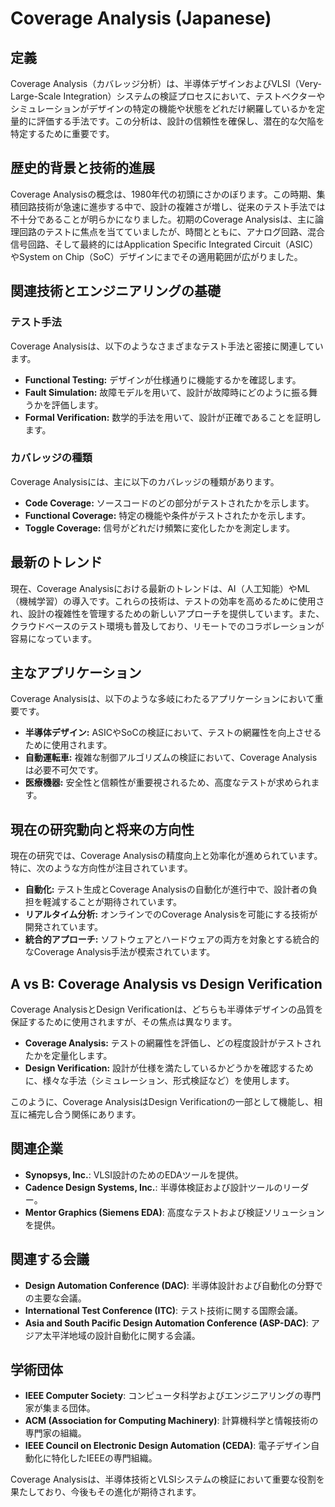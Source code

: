 # Coverage Analysis (Japanese)

## 定義

Coverage Analysis（カバレッジ分析）は、半導体デザインおよびVLSI（Very-Large-Scale Integration）システムの検証プロセスにおいて、テストベクターやシミュレーションがデザインの特定の機能や状態をどれだけ網羅しているかを定量的に評価する手法です。この分析は、設計の信頼性を確保し、潜在的な欠陥を特定するために重要です。

## 歴史的背景と技術的進展

Coverage Analysisの概念は、1980年代の初頭にさかのぼります。この時期、集積回路技術が急速に進歩する中で、設計の複雑さが増し、従来のテスト手法では不十分であることが明らかになりました。初期のCoverage Analysisは、主に論理回路のテストに焦点を当てていましたが、時間とともに、アナログ回路、混合信号回路、そして最終的にはApplication Specific Integrated Circuit（ASIC）やSystem on Chip（SoC）デザインにまでその適用範囲が広がりました。

## 関連技術とエンジニアリングの基礎

### テスト手法

Coverage Analysisは、以下のようなさまざまなテスト手法と密接に関連しています。

- **Functional Testing:** デザインが仕様通りに機能するかを確認します。
- **Fault Simulation:** 故障モデルを用いて、設計が故障時にどのように振る舞うかを評価します。
- **Formal Verification:** 数学的手法を用いて、設計が正確であることを証明します。

### カバレッジの種類

Coverage Analysisには、主に以下のカバレッジの種類があります。

- **Code Coverage:** ソースコードのどの部分がテストされたかを示します。
- **Functional Coverage:** 特定の機能や条件がテストされたかを示します。
- **Toggle Coverage:** 信号がどれだけ頻繁に変化したかを測定します。

## 最新のトレンド

現在、Coverage Analysisにおける最新のトレンドは、AI（人工知能）やML（機械学習）の導入です。これらの技術は、テストの効率を高めるために使用され、設計の複雑性を管理するための新しいアプローチを提供しています。また、クラウドベースのテスト環境も普及しており、リモートでのコラボレーションが容易になっています。

## 主なアプリケーション

Coverage Analysisは、以下のような多岐にわたるアプリケーションにおいて重要です。

- **半導体デザイン:** ASICやSoCの検証において、テストの網羅性を向上させるために使用されます。
- **自動運転車:** 複雑な制御アルゴリズムの検証において、Coverage Analysisは必要不可欠です。
- **医療機器:** 安全性と信頼性が重要視されるため、高度なテストが求められます。

## 現在の研究動向と将来の方向性

現在の研究では、Coverage Analysisの精度向上と効率化が進められています。特に、次のような方向性が注目されています。

- **自動化:** テスト生成とCoverage Analysisの自動化が進行中で、設計者の負担を軽減することが期待されています。
- **リアルタイム分析:** オンラインでのCoverage Analysisを可能にする技術が開発されています。
- **統合的アプローチ:** ソフトウェアとハードウェアの両方を対象とする統合的なCoverage Analysis手法が模索されています。

## A vs B: Coverage Analysis vs Design Verification

Coverage AnalysisとDesign Verificationは、どちらも半導体デザインの品質を保証するために使用されますが、その焦点は異なります。

- **Coverage Analysis:** テストの網羅性を評価し、どの程度設計がテストされたかを定量化します。
- **Design Verification:** 設計が仕様を満たしているかどうかを確認するために、様々な手法（シミュレーション、形式検証など）を使用します。

このように、Coverage AnalysisはDesign Verificationの一部として機能し、相互に補完し合う関係にあります。

## 関連企業

- **Synopsys, Inc.**: VLSI設計のためのEDAツールを提供。
- **Cadence Design Systems, Inc.**: 半導体検証および設計ツールのリーダー。
- **Mentor Graphics (Siemens EDA)**: 高度なテストおよび検証ソリューションを提供。

## 関連する会議

- **Design Automation Conference (DAC)**: 半導体設計および自動化の分野での主要な会議。
- **International Test Conference (ITC)**: テスト技術に関する国際会議。
- **Asia and South Pacific Design Automation Conference (ASP-DAC)**: アジア太平洋地域の設計自動化に関する会議。

## 学術団体

- **IEEE Computer Society**: コンピュータ科学およびエンジニアリングの専門家が集まる団体。
- **ACM (Association for Computing Machinery)**: 計算機科学と情報技術の専門家の組織。
- **IEEE Council on Electronic Design Automation (CEDA)**: 電子デザイン自動化に特化したIEEEの専門組織。

Coverage Analysisは、半導体技術とVLSIシステムの検証において重要な役割を果たしており、今後もその進化が期待されます。